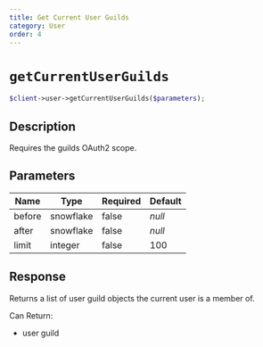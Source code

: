 ```yaml
---
title: Get Current User Guilds
category: User
order: 4
---
```


# `getCurrentUserGuilds`

```php
$client->user->getCurrentUserGuilds($parameters);
```

## Description

Requires the guilds OAuth2 scope.

## Parameters


Name | Type | Required | Default
--- | --- | --- | ---
before | snowflake | false | *null*
after | snowflake | false | *null*
limit | integer | false | 100

## Response

Returns a list of user guild objects the current user is a member of.

Can Return:

* user guild
